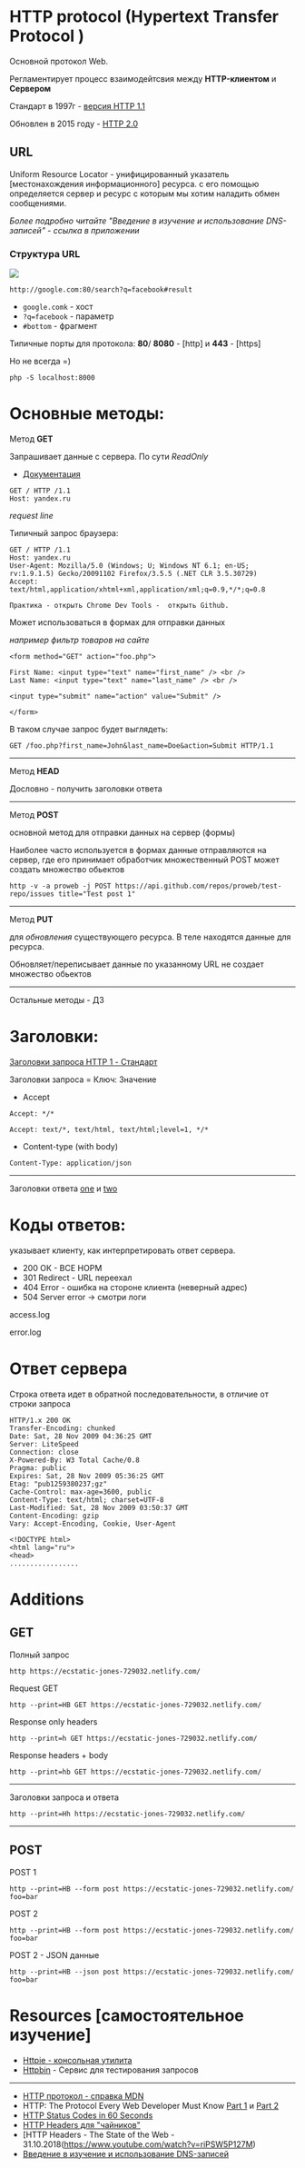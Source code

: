 

# HTTP protocol (Hypertext Transfer Protocol )

Основной протокол Web.

Регламентирует процесс взаимодейтсвия между **HTTP-клиентом** и **Сервером**


Стандарт в 1997г - [версия HTTP 1.1](https://tools.ietf.org/html/rfc2068)

Обновлен в 2015 году -  [HTTP 2.0](https://tools.ietf.org/html/rfc7540)



## URL
Uniform Resource Locator - унифицированный указатель [местонахождения информационного] ресурса. с его помощью определяется сервер и ресурс с которым мы хотим наладить обмен сообщениями.

*Более подробно читайте "Введение в изучение и использование DNS-записей" - ссылка в приложении*

### Структура URL


![](http1-url-structure.png)

```
http://google.com:80/search?q=facebook#result
```

- `google.comk` - хост
- `?q=facebook` - параметр
- `#bottom` - фрагмент

Типичные порты для протокола:  **80**/ **8080** - [http] и **443** - [https]

Но не всегда =)
```
php -S localhost:8000
```

# Основные методы:

Метод **GET**

Запрашивает данные с сервера. По сути *ReadOnly*

- [Документация](https://tools.ietf.org/html/rfc2068#section-5.1.1)



```
GET / HTTP /1.1
Host: yandex.ru
```
*request line*


Типичный запрос браузера:

```
GET / HTTP /1.1
Host: yandex.ru
User-Agent: Mozilla/5.0 (Windows; U; Windows NT 6.1; en-US; rv:1.9.1.5) Gecko/20091102 Firefox/3.5.5 (.NET CLR 3.5.30729)
Accept: text/html,application/xhtml+xml,application/xml;q=0.9,*/*;q=0.8
```

`Практика - открыть Chrome Dev Tools -  открыть Github.`


Может использоваться в формах для отправки данных

*например фильтр товаров на сайте*

```
<form method="GET" action="foo.php">

First Name: <input type="text" name="first_name" /> <br />
Last Name: <input type="text" name="last_name" /> <br />

<input type="submit" name="action" value="Submit" />

</form>
```
В таком случае запрос будет выглядеть:
```
GET /foo.php?first_name=John&last_name=Doe&action=Submit HTTP/1.1
```

---

Метод **HEAD**

Дословно - получить заголовки ответа

---

Метод **POST**

основной метод для отправки данных на сервер (формы)

Наиболее часто используется в формах
данные отправляются на сервер, где его принимает обработчик
множественный POST может создать множество обьектов

```
http -v -a proweb -j POST https://api.github.com/repos/proweb/test-repo/issues title="Test post 1"
```
---

Метод **PUT**

для *обновления* существующего ресурса. В теле находятся данные для ресурса.

Обновляет/переписывает данные по указанному URL
не создает множество обьектов

---

Остальные методы - ДЗ

# Заголовки:

[Заголовки запроса HTTP 1 - Стандарт](https://tools.ietf.org/html/rfc2068#section-5.3)

Заголовки запроса = Ключ: Значение

- Accept
```
Accept: */*
```
```
Accept: text/*, text/html, text/html;level=1, */*
```

- Content-type (with body)
```
Content-Type: application/json
```


---

Заголовки ответа
[one](https://tools.ietf.org/html/rfc2068#section-6.2) и
[two](https://tools.ietf.org/html/rfc2068#section-7.1)


# Коды ответов:

указывает клиенту, как интерпретировать ответ сервера.

- 200 ОК - ВСЕ НОРМ
- 301 Redirect - URL переехал
- 404 Error - ошибка на стороне клиента (неверный адрес)
- 504 Server error -> смотри логи

access.log

error.log

# Ответ сервера

Строка ответа идет в обратной последовательности,
в отличие от строки запроса

```
HTTP/1.x 200 OK
Transfer-Encoding: chunked
Date: Sat, 28 Nov 2009 04:36:25 GMT
Server: LiteSpeed
Connection: close
X-Powered-By: W3 Total Cache/0.8
Pragma: public
Expires: Sat, 28 Nov 2009 05:36:25 GMT
Etag: "pub1259380237;gz"
Cache-Control: max-age=3600, public
Content-Type: text/html; charset=UTF-8
Last-Modified: Sat, 28 Nov 2009 03:50:37 GMT
Content-Encoding: gzip
Vary: Accept-Encoding, Cookie, User-Agent

<!DOCTYPE html>
<html lang="ru">
<head>
.................
```





# Additions

## GET

Полный запрос
```
http https://ecstatic-jones-729032.netlify.com/
```
Request GET
```
http --print=HB GET https://ecstatic-jones-729032.netlify.com/
```
Response only headers
```
http --print=h GET https://ecstatic-jones-729032.netlify.com/
```
Response headers + body
```
http --print=hb GET https://ecstatic-jones-729032.netlify.com/
```
---
Заголовки запроса и ответа
```
http --print=Hh https://ecstatic-jones-729032.netlify.com/
```
---

## POST
POST 1
```
http --print=HB --form post https://ecstatic-jones-729032.netlify.com/ foo=bar
```
POST 2
```
http --print=HB --form post https://ecstatic-jones-729032.netlify.com/ foo=bar
```
POST 2 - JSON данные
```
http --print=HB --json post https://ecstatic-jones-729032.netlify.com/ foo=bar
```


# Resources [самостоятельное изучение]
- [Httpie - консольная утилита](https://httpie.org/)
- [Httpbin](http://httpbin.org/) - Сервис для тестирования запросов

---

- [HTTP протокол - справка MDN](https://developer.mozilla.org/ru/docs/Web/HTTP)
- HTTP: The Protocol Every Web Developer Must Know [Part 1](https://code.tutsplus.com/ru/tutorials/http-the-protocol-every-web-developer-must-know-part-1--net-31177) и [Part 2](https://code.tutsplus.com/ru/tutorials/http-the-protocol-every-web-developer-must-know-part-2--net-31155)
- [HTTP Status Codes in 60 Seconds](https://webdesign.tutsplus.com/tutorials/http-status-codes-in-60-seconds--cms-24317)
- [HTTP Headers  для "чайников"](https://code.tutsplus.com/ru/tutorials/http-headers-for-dummies--net-8039)
- [HTTP Headers - The State of the Web - 31.10.2018(https://www.youtube.com/watch?v=riPSW5P127M)
- [Введение в изучение и использование DNS-записей](http://prgssr.ru/development/vvedenie-v-izuchenie-i-ispolzovanie-dns-zapisej.html)
